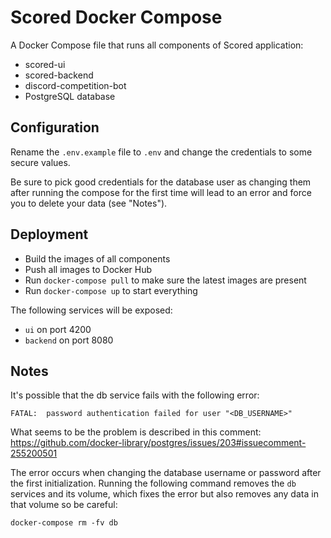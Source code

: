 # Scored Docker Compose

A Docker Compose file that runs all components of Scored application:

* scored-ui
* scored-backend
* discord-competition-bot 
* PostgreSQL database

## Configuration

Rename the `.env.example` file to `.env` and change the credentials to some secure values. 

Be sure to pick good credentials for the database user as changing them after running the compose for the first time will lead to an error and force you to delete your data (see "Notes").

## Deployment

- Build the images of all components
- Push all images to Docker Hub
- Run `docker-compose pull` to make sure the latest images are present
- Run `docker-compose up` to start everything

The following services will be exposed:
- `ui` on port 4200
- `backend` on port 8080

## Notes

It's possible that the db service fails with the following error:
```
FATAL:  password authentication failed for user "<DB_USERNAME>"
```
What seems to be the problem is described in this comment: https://github.com/docker-library/postgres/issues/203#issuecomment-255200501

The error occurs when changing the database username or password after the first initialization. Running the following command removes the `db` services and its volume, which fixes the error but also removes any data in that volume so be careful:
```
docker-compose rm -fv db
``` 
